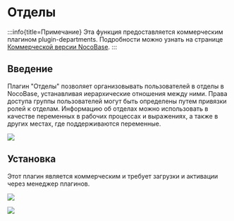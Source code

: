 # Отделы

:::info{title=Примечание}
Эта функция предоставляется коммерческим плагином plugin-departments. Подробности можно узнать на странице [Коммерческой версии NocoBase](https://cn.nocobase.com/commercial-cn.html).
:::

## Введение

Плагин "Отделы" позволяет организовывать пользователей в отделы в NocoBase, устанавливая иерархические отношения между ними. Права доступа группы пользователей могут быть определены путем привязки ролей к отделам. Информацию об отделах можно использовать в качестве переменных в рабочих процессах и выражениях, а также в других местах, где поддерживаются переменные.

![](https://static-docs.nocobase.com/a6eb94a5cc85a6c7b310f33173a5259d.png)

## Установка

Этот плагин является коммерческим и требует загрузки и активации через менеджер плагинов.

![](https://static-docs.nocobase.com/907d85bc27f90eaa91b17d568f6dbbd7.png)

![](https://static-docs.nocobase.com/c1e704259f7ae6ef4998a04a1d21e480.png)